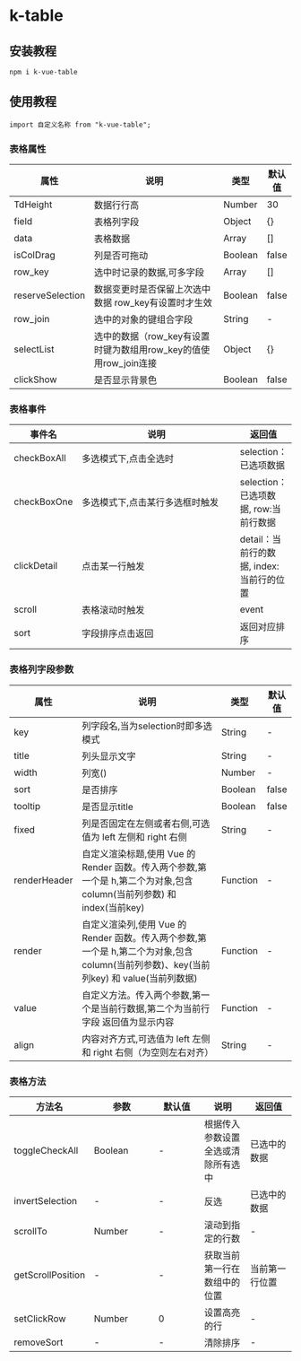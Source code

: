# k-table

## 安装教程
```
npm i k-vue-table
```

## 使用教程
```
import 自定义名称 from "k-vue-table";
```

### 表格属性
<table style="width:100%;">
    <thead>
        <tr>
            <th>属性</th>
            <th width="500">说明</th>
            <th>类型</th>
            <th>默认值</th>
        </tr>
    </thead>
    <tbody>
        <tr>
            <td>TdHeight</td>
            <td>数据行行高</td>
            <td>Number</td>
            <td>30</td>
        </tr>
        <tr>
            <td>field</td>
            <td>表格列字段</td>
            <td>Object</td>
            <td>{}</td>
        </tr>
        <tr>
            <td>data</td>
            <td>表格数据</td>
            <td>Array</td>
            <td>[]</td>
        </tr>
        <tr>
            <td>isColDrag</td>
            <td>列是否可拖动</td>
            <td>Boolean</td>
            <td>false</td>
        </tr>
        <tr>
            <td>row_key</td>
            <td>选中时记录的数据,可多字段</td>
            <td>Array</td>
            <td>[]</td>
        </tr>
        <tr>
            <td>reserveSelection</td>
            <td>数据变更时是否保留上次选中数据 row_key有设置时才生效</td>
            <td>Boolean</td>
            <td>false</td>
        </tr>
        <tr>
            <td>row_join</td>
            <td>选中的对象的键组合字段</td>
            <td>String</td>
            <td>-</td>
        </tr>
        <tr>
            <td>selectList</td>
            <td>选中的数据（row_key有设置时键为数组用row_key的值使用row_join连接</td>
            <td>Object</td>
            <td>{}</td>
        </tr>
        <tr>
            <td>clickShow</td>
            <td>是否显示背景色</td>
            <td>Boolean</td>
            <td>false</td>
        </tr>
    </tbody>
</table>

### 表格事件
<table style="width:100%;">
    <thead>
        <tr>
            <th>事件名</th>
            <th width="500">说明</th>
            <th> 返回值</th>
        </tr>
    </thead>
    <tbody>
        <tr>
            <td>checkBoxAll</td>
            <td>多选模式下,点击全选时</td>
            <td>selection：已选项数据</td>
        </tr>
        <tr>
            <td>checkBoxOne</td>
            <td>多选模式下,点击某行多选框时触发</td>
            <td>selection：已选项数据, row:当前行数据</td>
        </tr>
        <tr>
            <td>clickDetail</td>
            <td>点击某一行触发</td>
            <td>detail：当前行的数据, index:当前行的位置</td>
        </tr>
         <tr>
            <td>scroll</td>
            <td>表格滚动时触发</td>
            <td>event</td>
        </tr>
         <tr>
            <td>sort</td>
            <td>字段排序点击返回</td>
            <td>返回对应排序</td>
        </tr>
    </tbody>
</table>

### 表格列字段参数

<table style="width:100%;">
    <thead>
        <tr>
            <th>属性</th>
            <th width="500">说明</th>
            <th> 类型</th>
            <th> 默认值</th>
        </tr>
    </thead>
    <tbody>
        <tr>
            <td>key</td>
            <td>列字段名,当为selection时即多选模式</td>
            <td>String</td>
            <td>-</td>
        </tr>
        <tr>
            <td>title</td>
            <td>列头显示文字</td>
            <td>String</td>
            <td>-</td>
        </tr>
        <tr>
            <td>width</td>
            <td>列宽()</td>
            <td>Number</td>
            <td>-</td>
        </tr>
        <tr>
            <td>sort</td>
            <td>是否排序</td>
            <td>Boolean</td>
            <td>false</td>
        </tr>
        <tr>
            <td>tooltip</td>
            <td>是否显示title</td>
            <td>Boolean</td>
            <td>false</td>
        </tr>
        <tr>
            <td>fixed</td>
            <td>列是否固定在左侧或者右侧,可选值为 left 左侧和 right 右侧</td>
            <td>String</td>
            <td>-</td>
        </tr>
         <tr>
            <td>renderHeader</td>
            <td>自定义渲染标题,使用 Vue 的 Render 函数。传入两个参数,第一个是 h,第二个为对象,包含 column(当前列参数) 和 index(当前key)</td>
            <td>Function</td>
            <td>-</td>
        </tr>
         <tr>
            <td>render</td>
            <td>自定义渲染列,使用 Vue 的 Render 函数。传入两个参数,第一个是 h,第二个为对象,包含 column(当前列参数)、key(当前列key) 和 value(当前列数据)</td>
            <td>Function</td>
            <td>-</td>
        </tr>
         <tr>
            <td>value</td>
            <td>自定义方法。传入两个参数,第一个是当前行数据,第二个为当前行字段 返回值为显示内容</td>
            <td>Function</td>
            <td>-</td>
        </tr>
         <tr>
            <td>align</td>
            <td>内容对齐方式,可选值为 left 左侧和 right 右侧（为空则左右对齐）</td>
            <td>String</td>
            <td>-</td>
        </tr>
    </tbody>
</table>

### 表格方法
<table style="width:100%;">
    <thead>
        <tr>
            <th>方法名</th>
            <th width="200">参数</th>
            <th width="200">默认值</th>
            <th width="200">说明</th>
            <th width="200"> 返回值</th>
        </tr>
    </thead>
    <tbody>
        <tr>
            <td>toggleCheckAll</td>
            <td>Boolean</td>
            <td>-</td>
            <td>根据传入参数设置全选或清除所有选中</td>
            <td>已选中的数据</td>
        </tr>
        <tr>
            <td>invertSelection</td>
            <td>-</td>
            <td>-</td>
            <td>反选</td>
            <td>已选中的数据</td>
        </tr>
        <tr>
            <td>scrollTo</td>
            <td>Number</td>
            <td>-</td>
            <td>滚动到指定的行数</td>
            <td>-</td>
        </tr>
        <tr>
            <td>getScrollPosition</td>
            <td>-</td>
            <td>-</td>
            <td>获取当前第一行在数组中的位置</td>
            <td>当前第一行位置</td>
        </tr>
        <tr>
            <td>setClickRow</td>
            <td>Number</td>
            <td>0</td>
            <td>设置高亮的行</td>
            <td>-</td>
        </tr>
        <tr>
            <td>removeSort</td>
            <td>-</td>
            <td>-</td>
            <td>清除排序</td>
            <td>-</td>
        </tr>
    </tbody>
</table>
